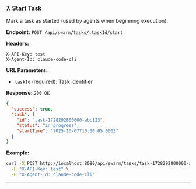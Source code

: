 ### 7. Start Task

Mark a task as started (used by agents when beginning execution).

**Endpoint:** `POST /api/swarm/tasks/:taskId/start`

**Headers:**

```
X-API-Key: test
X-Agent-Id: claude-code-cli
```

**URL Parameters:**

- `taskId` (required): Task identifier

**Response:** `200 OK`

```json
{
  "success": true,
  "task": {
    "id": "task-1728292800000-abc123",
    "status": "in_progress",
    "startTime": "2025-10-07T10:00:05.000Z"
  }
}
```

**Example:**

```bash
curl -X POST http://localhost:8080/api/swarm/tasks/task-1728292800000-abc123/start \
  -H "X-API-Key: test" \
  -H "X-Agent-Id: claude-code-cli"
```

---
